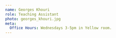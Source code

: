 ```yaml
---
name: Georges Khouri
role: Teaching Assistant
photo: georges_khouri.jpg
meta:
  Office Hours: Wednesdays 3-5pm in Yellow room.
---
```

